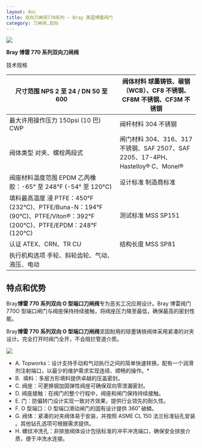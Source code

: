 ```yaml
---
layout: doc
title: 双向刀闸阀770系列 – Bray 美国博雷阀门
category: 刀闸阀,双向
---
```


![](/2022/10/download-7-3.png)

**Bray 博雷 770 系列双向刀闸阀**

技术规格

| 尺寸范围 NPS 2 至 24 / DN 50 至 600                                                                                  | 阀体材料 球墨铸铁、碳钢（WCB）、CF8 不锈钢、CF8M 不锈钢、CF3M 不锈钢            |
| -------------------------------------------------------------------------------------------------------------------- | ------------------------------------------------------------------------------- |
| 最大许用操作压力 150psi (10 巴) CWP                                                                                  | 阀杆材料 304 不锈钢                                                             |
| 阀体类型 对夹、螺栓两段式                                                                                            | 闸门材料 304、316、317 不锈钢、SAF 2507、SAF 2205、17-4PH、Hastelloy® C、Monel® |
| 阀座材料温度范围 EPDM 乙丙橡胶：-65° 至 248°F (-54° 至 120°C)                                                        | 设计标准 制造商标准                                                             |
| 填料最高温度 浸 PTFE：450°F (232°C)、PTFE/Buna-N：194°F (90°C)、PTFE/Viton®：392°F (200°C)、PTFE/EPDM：248°F (120°C) | 测试标准 MSS SP151                                                              |
| 认证 ATEX、CRN、TR CU                                                                                                | 结构长度 MSS SP81                                                               |
| 执行机构选项 手轮、斜轮齿轮、气动、液压、电动                                                                        |                                                                                 |

## 特点和优势

Bray**博雷 770 系列双向 O 型端口刀闸阀**专为恶劣工况应用设计。Bray 博雷阀门 770O 型端口闸门与阀座保持持续接触，将阀座压力降至最低，确保最高的密封性能。

Bray**博雷 770 系列双向 O 型端口刀闸阀**坚固耐用的球墨铸铁阀体采用紧凑的对夹设计。完全打开时阀门全开，不会阻拦管道介质。

![](/2022/10/download-6-4-722x1024.png)

- A. Topworks：设计支持手动和气动执行之间的简单快速转换。配有一个润滑剂注射端口，以最少的维护需求实现连续、顺畅的操作。\*
- B.  填料：多层方形填料提供卓越的压盖密封。
- C. 阀座：可更换钢加固弹性阀座可确保双向零泄漏密封。
- D. 阀座接触：在阀门的整个行程中，阀座和闸门保持持续接触。
- E. 门：防偏转门设计实现一致对齐效果，提供行业领先的耐久性。
- F. O 型端口：O 型端口滑动闸门的固有设计提供 360˚ 破鳞。
- G. 阀体：紧凑的对夹阀体易于安装，并按照 ASME CL 150 法兰标准钻孔安装 。其他钻孔选项可根据需求提供。
- H. 螺纹冲洗孔：非排放阀体设计包括标准的冲平冲洗端口，确保安全排放介质，便于冲洗水连接。
